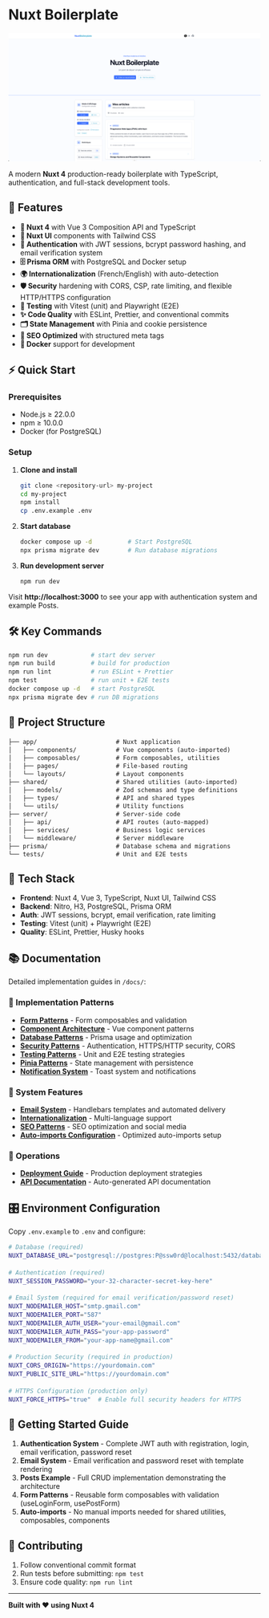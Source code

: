# Nuxt Boilerplate

![Screenshot](./public/screenshot.png)

A modern **Nuxt 4** production-ready boilerplate with TypeScript, authentication, and full-stack development tools.

## 🚀 Features

- **🔧 Nuxt 4** with Vue 3 Composition API and TypeScript
- **🎨 Nuxt UI** components with Tailwind CSS
- **🔐 Authentication** with JWT sessions, bcrypt password hashing, and email verification system
- **🗄️ Prisma ORM** with PostgreSQL and Docker setup
- **🌍 Internationalization** (French/English) with auto-detection
- **🛡️ Security** hardening with CORS, CSP, rate limiting, and flexible HTTP/HTTPS configuration
- **🧪 Testing** with Vitest (unit) and Playwright (E2E)
- **✨ Code Quality** with ESLint, Prettier, and conventional commits
- **🗂️ State Management** with Pinia and cookie persistence
- **📱 SEO Optimized** with structured meta tags
- **🐳 Docker** support for development

## ⚡ Quick Start

### Prerequisites

- Node.js ≥ 22.0.0
- npm ≥ 10.0.0
- Docker (for PostgreSQL)

### Setup

1. **Clone and install**

   ```bash
   git clone <repository-url> my-project
   cd my-project
   npm install
   cp .env.example .env
   ```

2. **Start database**

   ```bash
   docker compose up -d          # Start PostgreSQL
   npx prisma migrate dev        # Run database migrations
   ```

3. **Run development server**
   ```bash
   npm run dev
   ```

Visit **http://localhost:3000** to see your app with authentication system and example Posts.

## 🛠️ Key Commands

```bash
npm run dev            # start dev server
npm run build          # build for production
npm run lint           # run ESLint + Prettier
npm test               # run unit + E2E tests
docker compose up -d   # start PostgreSQL
npx prisma migrate dev # run DB migrations
```

## 📁 Project Structure

```
├── app/                      # Nuxt application
│   ├── components/           # Vue components (auto-imported)
│   ├── composables/          # Form composables, utilities
│   ├── pages/                # File-based routing
│   └── layouts/              # Layout components
├── shared/                   # Shared utilities (auto-imported)
│   ├── models/               # Zod schemas and type definitions
│   ├── types/                # API and shared types
│   └── utils/                # Utility functions
├── server/                   # Server-side code
│   ├── api/                  # API routes (auto-mapped)
│   ├── services/             # Business logic services
│   └── middleware/           # Server middleware
├── prisma/                   # Database schema and migrations
└── tests/                    # Unit and E2E tests
```

## 🔧 Tech Stack

- **Frontend**: Nuxt 4, Vue 3, TypeScript, Nuxt UI, Tailwind CSS
- **Backend**: Nitro, H3, PostgreSQL, Prisma ORM
- **Auth**: JWT sessions, bcrypt, email verification, rate limiting
- **Testing**: Vitest (unit) + Playwright (E2E)
- **Quality**: ESLint, Prettier, Husky hooks

## 📚 Documentation

Detailed implementation guides in `/docs/`:

### 🎯 Implementation Patterns

- **[Form Patterns](./docs/form-patterns.md)** - Form composables and validation
- **[Component Architecture](./docs/component-architecture.md)** - Vue component patterns
- **[Database Patterns](./docs/database-patterns.md)** - Prisma usage and optimization
- **[Security Patterns](./docs/security-patterns.md)** - Authentication, HTTPS/HTTP security, CORS
- **[Testing Patterns](./docs/testing-patterns.md)** - Unit and E2E testing strategies
- **[Pinia Patterns](./docs/pinia-patterns.md)** - State management with persistence
- **[Notification System](./docs/notification-system.md)** - Toast system and notifications

### 🌟 System Features

- **[Email System](./docs/email-system.md)** - Handlebars templates and automated delivery
- **[Internationalization](./docs/internationalization.md)** - Multi-language support
- **[SEO Patterns](./docs/seo-patterns.md)** - SEO optimization and social media
- **[Auto-imports Configuration](./docs/auto-imports.md)** - Optimized auto-imports setup

### 🚀 Operations

- **[Deployment Guide](./docs/deployment-guide.md)** - Production deployment strategies
- **[API Documentation](./docs/api.md)** - Auto-generated API documentation

## 🎛️ Environment Configuration

Copy `.env.example` to `.env` and configure:

```bash
# Database (required)
NUXT_DATABASE_URL="postgresql://postgres:P@ssw0rd@localhost:5432/database"

# Authentication (required)
NUXT_SESSION_PASSWORD="your-32-character-secret-key-here"

# Email System (required for email verification/password reset)
NUXT_NODEMAILER_HOST="smtp.gmail.com"
NUXT_NODEMAILER_PORT="587"
NUXT_NODEMAILER_AUTH_USER="your-email@gmail.com"
NUXT_NODEMAILER_AUTH_PASS="your-app-password"
NUXT_NODEMAILER_FROM="your-app-name@gmail.com"

# Production Security (required in production)
NUXT_CORS_ORIGIN="https://yourdomain.com"
NUXT_PUBLIC_SITE_URL="https://yourdomain.com"

# HTTPS Configuration (production only)
NUXT_FORCE_HTTPS="true"  # Enable full security headers for HTTPS
```

## 🚀 Getting Started Guide

1. **Authentication System** - Complete JWT auth with registration, login, email verification, password reset
2. **Email System** - Email verification and password reset with template rendering
3. **Posts Example** - Full CRUD implementation demonstrating the architecture
4. **Form Patterns** - Reusable form composables with validation (useLoginForm, usePostForm)
5. **Auto-imports** - No manual imports needed for shared utilities, composables, components

## 🤝 Contributing

1. Follow conventional commit format
2. Run tests before submitting: `npm test`
3. Ensure code quality: `npm run lint`

---

**Built with ❤️ using Nuxt 4**

